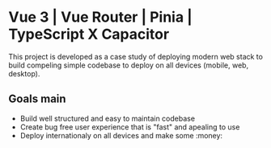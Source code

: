 # Vue 3 | Vue Router | Pinia | TypeScript X Capacitor

This project is developed as a case study of deploying modern web stack to build compeling simple codebase to deploy on all devices (mobile, web, desktop).

## Goals main

- Build well structured and easy to maintain codebase
- Create bug free user experience that is "fast" and apealing to use
- Deploy internationaly on all devices and make some :money:
